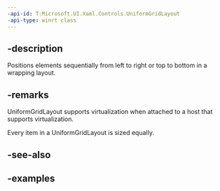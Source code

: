 ```yaml
---
-api-id: T:Microsoft.UI.Xaml.Controls.UniformGridLayout
-api-type: winrt class
---
```


## -description

Positions elements sequentially from left to right or top to bottom in a wrapping layout.

## -remarks

UniformGridLayout supports virtualization when attached to a host that supports virtualization.

Every item in a UniformGridLayout is sized equally.

## -see-also

## -examples

